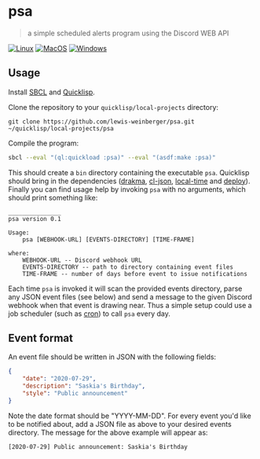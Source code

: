 # psa

> a simple scheduled alerts program using the Discord WEB API

[![Linux](https://github.com/lewis-weinberger/psa/workflows/Linux/badge.svg)](https://github.com/lewis-weinberger/psa/actions)
[![MacOS](https://github.com/lewis-weinberger/psa/workflows/MacOS/badge.svg)](https://github.com/lewis-weinberger/psa/actions)
[![Windows](https://github.com/lewis-weinberger/psa/workflows/Windows/badge.svg)](https://github.com/lewis-weinberger/psa/actions)

## Usage

Install [SBCL](http://www.sbcl.org/platform-table.html) and [Quicklisp](https://www.quicklisp.org/beta/).

Clone the repository to your `quicklisp/local-projects` directory:

```
git clone https://github.com/lewis-weinberger/psa.git ~/quicklisp/local-projects/psa
```

Compile the program:

```sh
sbcl --eval "(ql:quickload :psa)" --eval "(asdf:make :psa)"
```

This should create a `bin` directory containing the executable `psa`. Quicklisp should bring in the dependencies ([drakma](https://edicl.github.io/drakma/), [cl-json](https://common-lisp.net/project/cl-json/cl-json.html), [local-time](https://common-lisp.net/project/local-time/) and [deploy](https://github.com/Shinmera/deploy)). Finally you can find usage help by invoking `psa` with no arguments, which should print something like:

```
_______________
psa version 0.1

Usage:
    psa [WEBHOOK-URL] [EVENTS-DIRECTORY] [TIME-FRAME]

where:
    WEBHOOK-URL -- Discord webhook URL
    EVENTS-DIRECTORY -- path to directory containing event files
    TIME-FRAME -- number of days before event to issue notifications
```

Each time `psa` is invoked it will scan the provided events directory, parse any JSON event files (see below) and send a message to the given Discord webhook when that event is drawing near. Thus a simple setup could use a job scheduler (such as [cron](https://en.wikipedia.org/wiki/Cron)) to call `psa` every day.

## Event format

An event file should be written in JSON with the following fields:

```json
{
    "date": "2020-07-29",
    "description": "Saskia's Birthday",
    "style": "Public announcement"
}
```
Note the date format should be "YYYY-MM-DD". For every event you'd like to be notified about, add a JSON file as above to your desired events directory. The message for the above example will appear as:

```
[2020-07-29] Public announcement: Saskia's Birthday
```